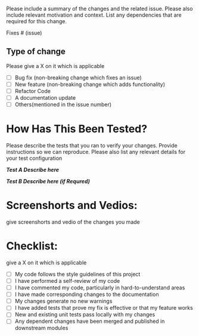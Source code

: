 Please include a summary of the changes and the related issue. Please also include relevant motivation and context. List any dependencies that are required for this change.


Fixes # (issue)


## Type of change

Please give a X on it which is applicable

- [ ] Bug fix (non-breaking change which fixes an issue)
- [ ] New feature (non-breaking change which adds functionality)
- [ ] Refactor Code
- [ ] A documentation update
- [ ] Others(mentioned in the issue number)

# How Has This Been Tested?

Please describe the tests that you ran to verify your changes. Provide instructions so we can reproduce. Please also list any relevant details for your test configuration

**_Test A Describe here_**

**_Test B Describe here (if Requred)_**

# Screenshorts and Vedios:

give screenshorts and vedio of the changes you made

# Checklist:
give a X on it which is applicable

- [ ] My code follows the style guidelines of this project
- [ ] I have performed a self-review of my code
- [ ] I have commented my code, particularly in hard-to-understand areas
- [ ] I have made corresponding changes to the documentation
- [ ] My changes generate no new warnings
- [ ] I have added tests that prove my fix is effective or that my feature works
- [ ] New and existing unit tests pass locally with my changes
- [ ] Any dependent changes have been merged and published in downstream modules
